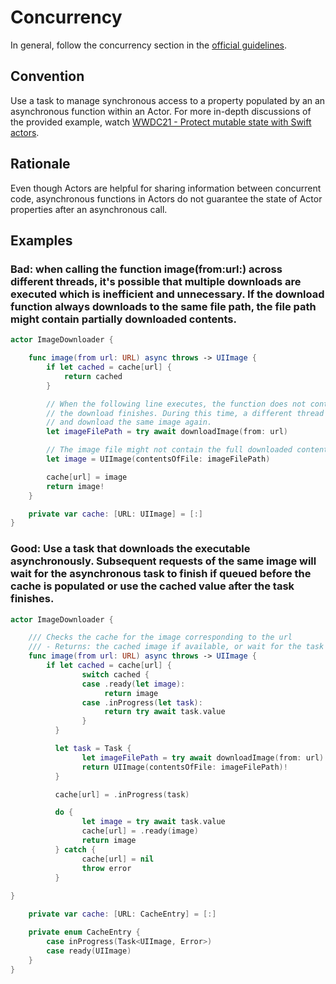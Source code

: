 # Concurrency

In general, follow the concurrency section in the [official guidelines](https://docs.swift.org/swift-book/LanguageGuide/Concurrency.html).

## Convention

Use a task to manage synchronous access to a property populated by an an asynchronous function within an Actor. For more in-depth discussions of the provided example, watch [WWDC21 - Protect mutable state with Swift actors](https://developer.apple.com/wwdc21/10133).

## Rationale
Even though Actors are helpful for sharing information between concurrent code, asynchronous functions in Actors do not guarantee the state of Actor properties after an asynchronous call.

## Examples

### Bad: when calling the function image(from:url:) across different threads, it's possible that multiple downloads are executed which is inefficient and unnecessary. If the download function always downloads to the same file path, the file path might contain partially downloaded contents.

``` swift
actor ImageDownloader {

	func image(from url: URL) async throws -> UIImage {
		if let cached = cache[url] {
			return cached
		}

		// When the following line executes, the function does not continue executing until
		// the download finishes. During this time, a different thread could call the function
		// and download the same image again.
		let imageFilePath = try await downloadImage(from: url)

		// The image file might not contain the full downloaded contents.
		let image = UIImage(contentsOfFile: imageFilePath)

		cache[url] = image
		return image!
	}

	private var cache: [URL: UIImage] = [:]
}

```

### Good: Use a task that downloads the executable asynchronously. Subsequent requests of the same image will wait for the asynchronous task to finish if queued before the cache is populated or use the cached value after the task finishes.

``` swift
actor ImageDownloader {

	/// Checks the cache for the image corresponding to the url
	/// - Returns: the cached image if available, or wait for the task to finish and return the result of the task
	func image(from url: URL) async throws -> UIImage {
		if let cached = cache[url] {
				switch cached {
				case .ready(let image):
					 return image
				case .inProgress(let task):
					 return try await task.value
				}
		  }

		  let task = Task {
				let imageFilePath = try await downloadImage(from: url)
				return UIImage(contentsOfFile: imageFilePath)!
		  }

		  cache[url] = .inProgress(task)

		  do {
				let image = try await task.value
				cache[url] = .ready(image)
				return image
		  } catch {
				cache[url] = nil
				throw error
		  }
	
}

	private var cache: [URL: CacheEntry] = [:]

	private enum CacheEntry {
		case inProgress(Task<UIImage, Error>)
		case ready(UIImage)
	}
}

```
